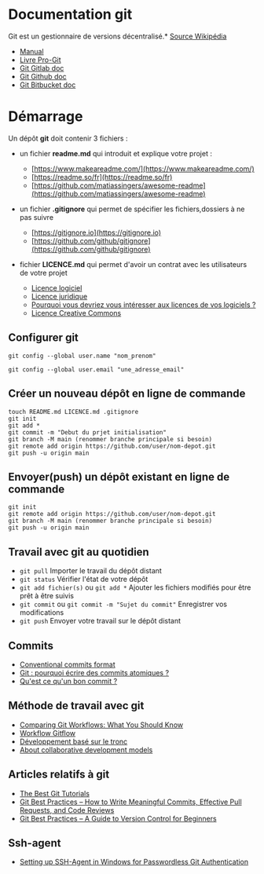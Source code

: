 # Documentation git

Git est un gestionnaire de versions décentralisé.* [Source Wikipédia](https://fr.wikipedia.org/wiki/Git)

- [Manual](https://git-scm.com/doc)
- [Livre Pro-Git](https://git-scm.com/book)
- [Git Gitlab doc](https://docs.gitlab.com/ee/gitlab-basics/start-using-git.html)
- [Git Github doc](https://github.com/git-guides)
- [Git Bitbucket doc](https://www.atlassian.com/git/tutorials/learn-git-with-bitbucket-cloud)

# Démarrage

Un dépôt **git** doit contenir 3 fichiers :

- un fichier **readme.md** qui introduit et explique votre projet :
    - [https://www.makeareadme.com/](https://www.makeareadme.com/)
    - [https://readme.so/fr](https://readme.so/fr)
    - [https://github.com/matiassingers/awesome-readme](https://github.com/matiassingers/awesome-readme)

- un fichier **.gitignore** qui permet de spécifier les fichiers,dossiers à ne pas suivre
    - [https://gitignore.io](https://gitignore.io)
    - [https://github.com/github/gitignore](https://github.com/github/gitignore)

- fichier **LICENCE.md** qui permet d'avoir un contrat avec les utilisateurs de votre projet
   - [Licence logiciel](https://fr.wikipedia.org/wiki/Licence_de_logiciel)
   - [Licence juridique](https://fr.wikipedia.org/wiki/Licence_(juridique))
   - [Pourquoi vous devriez vous intéresser aux licences de vos logiciels ?](https://fr.linkedin.com/pulse/pourquoi-vous-devriez-int%C3%A9resser-aux-licences-de-vos-logiciels-madet?trk=pulse-article_more-articles_related-content-card)
   - [Licence Creative Commons](https://fr.wikipedia.org/wiki/Licence_Creative_Commons)

## Configurer git

`git config --global user.name "nom_prenom"`

`git config --global user.email "une_adresse_email"`

## Créer un nouveau dépôt en ligne de commande

```
touch README.md LICENCE.md .gitignore
git init
git add *
git commit -m "Debut du prjet initialisation"
git branch -M main (renommer branche principale si besoin)
git remote add origin https://github.com/user/nom-depot.git
git push -u origin main
```

## Envoyer(push) un dépôt existant en ligne de commande

```
git init
git remote add origin https://github.com/user/nom-depot.git
git branch -M main (renommer branche principale si besoin)
git push -u origin main
```

## Travail avec git au quotidien

- `git pull` Importer le travail du dépôt distant
- `git status` Vérifier l'état de votre dépôt
- `git add fichier(s)` ou `git add *` Ajouter les fichiers modifiés pour être prêt à être suivis
- `git commit` ou `git commit -m "Sujet du commit"` Enregistrer vos modifications 
- `git push` Envoyer votre travail sur le dépôt distant

## Commits

- [Conventional commits format](https://www.conventionalcommits.org)
- [Git : pourquoi écrire des commits atomiques ?](https://www.codeheroes.fr/2021/10/25/git-pourquoi-ecrire-des-commits-atomiques/)
- [Qu'est ce qu'un bon commit ?](https://jbuget.fr/posts/qu-est-ce-qu-un-bon-commit-git/)

## Méthode de travail avec git

- [Comparing Git Workflows: What You Should Know ](https://www.atlassian.com/git/tutorials/comparing-workflows)
- [Workflow Gitflow](https://www.atlassian.com/fr/git/tutorials/comparing-workflows/gitflow-workflow)
- [Développement basé sur le tronc ](https://www.atlassian.com/fr/continuous-delivery/continuous-integration/trunk-based-development)
- [About collaborative development models](https://docs.github.com/en/pull-requests/collaborating-with-pull-requests/getting-started/about-collaborative-development-models)

## Articles relatifs à git

- [The Best Git Tutorials](https://www.freecodecamp.org/news/best-git-tutorial/)
- [Git Best Practices – How to Write Meaningful Commits, Effective Pull Requests, and Code Reviews](https://www.freecodecamp.org/news/git-best-practices-commits-and-code-reviews/)
- [Git Best Practices – A Guide to Version Control for Beginners](https://www.freecodecamp.org/news/how-to-use-git-best-practices-for-beginners/)

## Ssh-agent

- [Setting up SSH-Agent in Windows for Passwordless Git Authentication](https://interworks.com/blog/2021/09/15/setting-up-ssh-agent-in-windows-for-passwordless-git-authentication/)
